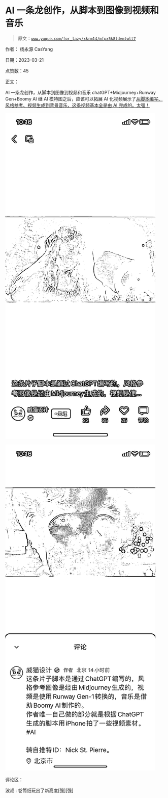 # AI 一条龙创作，从脚本到图像到视频和音乐

> 原文：[`www.yuque.com/for_lazy/xkrm14/mfpx5k8ldvmtwlt7`](https://www.yuque.com/for_lazy/xkrm14/mfpx5k8ldvmtwlt7)

作者： 杨永源 CasYang

日期：2023-03-21

点赞数：45

正文：

AI 一条龙创作，从脚本到图像到视频和音乐 chatGPT+Midjourney+Runway Gen+Boomy AI 继 AI 模特图之后，应该可以拓展 AI 化视频展示了[从脚本编写、风格参考、视频生成到背景音乐，这条视频基本全是由 AI 完成的。太强！](https://mp.weixin.qq.com/s/G_GiIlF_GUkId4IZlfHeyA)

![](img/ca5a73261a90fb3bbfff86f9e6bdca52.png)  

![](img/c2a9fdc3580a9c61fb8e5b4e0629fd98.png)  

评论区：

波叔 : 卷筒纸玩出了新高度[强][强]



